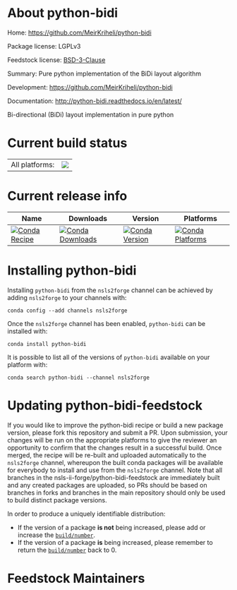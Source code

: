 About python-bidi
=================

Home: https://github.com/MeirKriheli/python-bidi

Package license: LGPLv3

Feedstock license: [BSD-3-Clause](https://github.com/nsls-ii-forge/python-bidi-feedstock/blob/master/LICENSE.txt)

Summary: Pure python implementation of the BiDi layout algorithm

Development: https://github.com/MeirKriheli/python-bidi

Documentation: http://python-bidi.readthedocs.io/en/latest/

Bi-directional (BiDi) layout implementation in pure python

Current build status
====================


<table><tr><td>All platforms:</td>
    <td>
      <a href="https://dev.azure.com/nsls2forge/nsls2forge/_build/latest?definitionId=262&branchName=master">
        <img src="https://dev.azure.com/nsls2forge/nsls2forge/_apis/build/status/python-bidi-feedstock?branchName=master">
      </a>
    </td>
  </tr>
</table>

Current release info
====================

| Name | Downloads | Version | Platforms |
| --- | --- | --- | --- |
| [![Conda Recipe](https://img.shields.io/badge/recipe-python--bidi-green.svg)](https://anaconda.org/nsls2forge/python-bidi) | [![Conda Downloads](https://img.shields.io/conda/dn/nsls2forge/python-bidi.svg)](https://anaconda.org/nsls2forge/python-bidi) | [![Conda Version](https://img.shields.io/conda/vn/nsls2forge/python-bidi.svg)](https://anaconda.org/nsls2forge/python-bidi) | [![Conda Platforms](https://img.shields.io/conda/pn/nsls2forge/python-bidi.svg)](https://anaconda.org/nsls2forge/python-bidi) |

Installing python-bidi
======================

Installing `python-bidi` from the `nsls2forge` channel can be achieved by adding `nsls2forge` to your channels with:

```
conda config --add channels nsls2forge
```

Once the `nsls2forge` channel has been enabled, `python-bidi` can be installed with:

```
conda install python-bidi
```

It is possible to list all of the versions of `python-bidi` available on your platform with:

```
conda search python-bidi --channel nsls2forge
```




Updating python-bidi-feedstock
==============================

If you would like to improve the python-bidi recipe or build a new
package version, please fork this repository and submit a PR. Upon submission,
your changes will be run on the appropriate platforms to give the reviewer an
opportunity to confirm that the changes result in a successful build. Once
merged, the recipe will be re-built and uploaded automatically to the
`nsls2forge` channel, whereupon the built conda packages will be available for
everybody to install and use from the `nsls2forge` channel.
Note that all branches in the nsls-ii-forge/python-bidi-feedstock are
immediately built and any created packages are uploaded, so PRs should be based
on branches in forks and branches in the main repository should only be used to
build distinct package versions.

In order to produce a uniquely identifiable distribution:
 * If the version of a package **is not** being increased, please add or increase
   the [``build/number``](https://conda.io/docs/user-guide/tasks/build-packages/define-metadata.html#build-number-and-string).
 * If the version of a package **is** being increased, please remember to return
   the [``build/number``](https://conda.io/docs/user-guide/tasks/build-packages/define-metadata.html#build-number-and-string)
   back to 0.

Feedstock Maintainers
=====================


